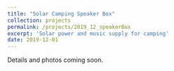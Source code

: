 ```yaml
---
title: "Solar Camping Speaker Box"
collection: projects
permalink: /projects/2019_12_speakerBox
excerpt: 'Solar power and music supply for camping'
date: 2019-12-01
---
```

Details and photos coming soon.